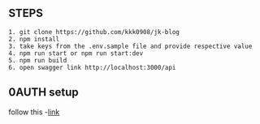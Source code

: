 ## STEPS

```
1. git clone https://github.com/kkk0908/jk-blog
2. npm install
3. take keys from the .env.sample file and provide respective value
4. npm run start or npm run start:dev
5. npm run build
6. open swagger link http://localhost:3000/api
```

## 0AUTH setup

follow this -[link](https://developers.google.com/identity/protocols/oauth2/web-server#node.js)
